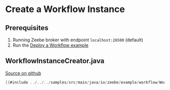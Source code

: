 # Create a Workflow Instance

## Prerequisites

1. Running Zeebe broker with endpoint `localhost:26500` (default)
1. Run the [Deploy a Workflow example](java-client-examples/workflow-deploy.html)

## WorkflowInstanceCreator.java

[Source on github](https://github.com/zeebe-io/zeebe/tree/{{commit}}/samples/src/main/java/io/zeebe/example/workflow/WorkflowInstanceCreator.java)

```java
{{#include ../../../samples/src/main/java/io/zeebe/example/workflow/WorkflowInstanceCreator.java}}
```
